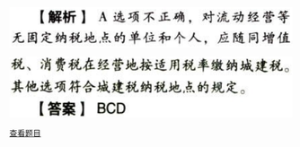 ![](b9d0d38234b7737977622e8bc505bf87.png)

![](46250e95e480850dca53855fa8ad3fd9.png)

[查看题目](../城市维护建设税.本章真题.md#9-题目)

